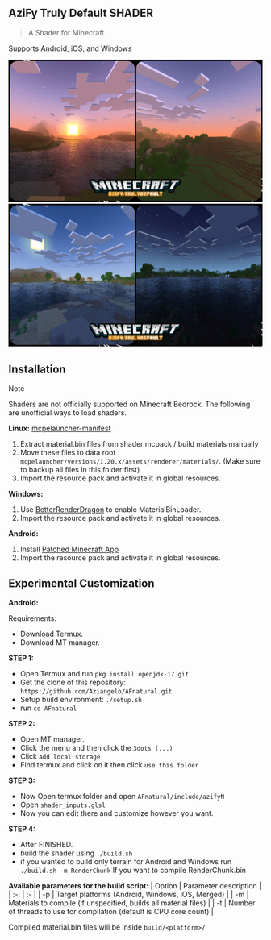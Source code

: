 ## AziFy Truly Default SHADER
> A Shader for Minecraft.

Supports Android, iOS, and Windows

![Screenshots](azifyss/ss1.jpg "AziFy Truly Default v1.0")
![Screenshot2](azifyss/ss2.jpg "AziFy Truly Default v1.0")


## Installation

> [!NOTE]
> Shaders are not officially supported on Minecraft Bedrock. The following are unofficial ways to load shaders.

**Linux:** [mcpelauncher-manifest](https://github.com/minecraft-linux/mcpelauncher-ui-manifest)
1. Extract material.bin files from shader mcpack / build materials manually
2. Move these files to data root `mcpelauncher/versions/1.20.x/assets/renderer/materials/`. (Make sure to backup all files in this folder first)
3. Import the resource pack and activate it in global resources.

**Windows:**
1. Use [BetterRenderDragon](https://github.com/ddf8196/BetterRenderDragon) to enable MaterialBinLoader.
2. Import the resource pack and activate it in global resources.

**Android:**
1. Install [Patched Minecraft App](https://devendrn.github.io/renderdragon-shaders/shaders/installation/android#using-patch-app)
2. Import the resource pack and activate it in global resources.



## Experimental Customization

**Android:**

Requirements:
- Download Termux.
- Download MT manager.

**STEP 1:**
- Open Termux and run `pkg install openjdk-17 git`
- Get the clone of this repository: `https://github.com/Aziangelo/AFnatural.git`
- Setup build environment: `./setup.sh`
- run `cd AFnatural`

**STEP 2:**
- Open MT manager.
- Click the menu and then click the `3dots (...)`
- Click `Add local storage`
- Find termux and click on it then click `use this folder`

**STEP 3:**
- Now Open termux folder and open `AFnatural/include/azifyN`
- Open `shader_inputs.glsl`
- Now you can edit there and customize however you want.

**STEP 4:**
- After FINISHED.
- build the shader using `./build.sh`
- if you wanted to build only terrain for Android and Windows run
```./build.sh -m RenderChunk```
If you want to compile RenderChunk.bin


**Available parameters for the build script:**
| Option | Parameter description |
| :-: | :- |
| -p | Target platforms (Android, Windows, iOS, Merged) |
| -m | Materials to compile (if unspecified, builds all material files) |
| -t | Number of threads to use for compilation (default is CPU core count) |

Compiled material.bin files will be inside `build/<platform>/`
